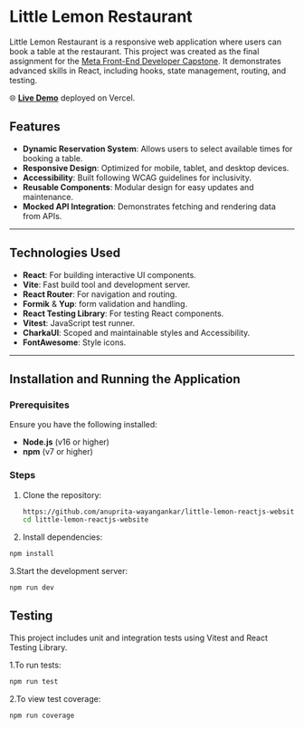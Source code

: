 # Little Lemon Restaurant

Little Lemon Restaurant is a responsive web application where users can book a table at the restaurant. This project was created as the final assignment for the [Meta Front-End Developer Capstone](https://www.coursera.org/learn/meta-front-end-developer-capstone). It demonstrates advanced skills in React, including hooks, state management, routing, and testing.

🌐 **[Live Demo](https://little-lemon-restaurant-sage.vercel.app/)** deployed on Vercel.


## Features

- **Dynamic Reservation System**: Allows users to select available times for booking a table.
- **Responsive Design**: Optimized for mobile, tablet, and desktop devices.
- **Accessibility**: Built following WCAG guidelines for inclusivity.
- **Reusable Components**: Modular design for easy updates and maintenance.
- **Mocked API Integration**: Demonstrates fetching and rendering data from APIs.

---

## Technologies Used

- **React**: For building interactive UI components.
- **Vite**: Fast build tool and development server.
- **React Router**: For navigation and routing.
- **Formik** & **Yup**: form validation and handling.
- **React Testing Library**: For testing React components.
- **Vitest**: JavaScript test runner.
- **CharkaUI**: Scoped and maintainable styles and Accessibility.
- **FontAwesome**: Style icons.

---

## Installation and Running the Application

### Prerequisites

Ensure you have the following installed:
- **Node.js** (v16 or higher)
- **npm** (v7 or higher)

### Steps

1. Clone the repository:
   ```bash
   https://github.com/anuprita-wayangankar/little-lemon-reactjs-website.git
   cd little-lemon-reactjs-website
   ```
2. Install dependencies:
  ```bash
  npm install
  ```
3.Start the development server:
  ```bash
  npm run dev
  ```
## Testing
This project includes unit and integration tests using Vitest and React Testing Library.

1.To run tests:
  ```bash
  npm run test
  ```
2.To view test coverage:
  ```bash
  npm run coverage
  ```
